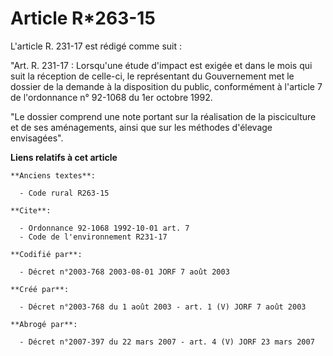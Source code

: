 # Article R*263-15

L'article R. 231-17 est rédigé comme suit :

"Art. R. 231-17 : Lorsqu'une étude d'impact est exigée et dans le mois qui suit la réception de celle-ci, le représentant du
Gouvernement met le dossier de la demande à la disposition du public, conformément à l'article 7 de l'ordonnance n° 92-1068
du 1er octobre 1992.

"Le dossier comprend une note portant sur la réalisation de la pisciculture et de ses aménagements, ainsi que sur les
méthodes d'élevage envisagées".

**Liens relatifs à cet article**

	**Anciens textes**:

	  - Code rural R263-15

	**Cite**:

	  - Ordonnance 92-1068 1992-10-01 art. 7
	  - Code de l'environnement R231-17

	**Codifié par**:

	  - Décret n°2003-768 2003-08-01 JORF 7 août 2003

	**Créé par**:

	  - Décret n°2003-768 du 1 août 2003 - art. 1 (V) JORF 7 août 2003

	**Abrogé par**:

	  - Décret n°2007-397 du 22 mars 2007 - art. 4 (V) JORF 23 mars 2007

